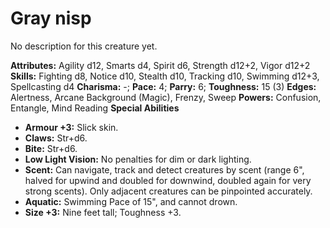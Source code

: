 # Gray nisp

No description for this creature yet.

**Attributes:** Agility d12, Smarts d4, Spirit d6, Strength d12+2, Vigor
d12+2
**Skills:** Fighting d8, Notice d10, Stealth d10, Tracking d10, Swimming
d12+3, Spellcasting d4
**Charisma:** -; **Pace:** 4; **Parry:** 6; **Toughness:** 15 (3)
**Edges:** Alertness, Arcane Background (Magic), Frenzy, Sweep
**Powers:** Confusion, Entangle, Mind Reading
**Special Abilities**

- **Armour +3:** Slick skin.
- **Claws:** Str+d6.
- **Bite:** Str+d6.
- **Low Light Vision:** No penalties for dim or dark lighting.
- **Scent:** Can navigate, track and detect creatures by scent (range
6", halved for upwind and doubled for downwind, doubled again for very
strong scents). Only adjacent creatures can be pinpointed accurately.
- **Aquatic:** Swimming Pace of 15", and cannot drown.
- **Size +3:** Nine feet tall; Toughness +3.
